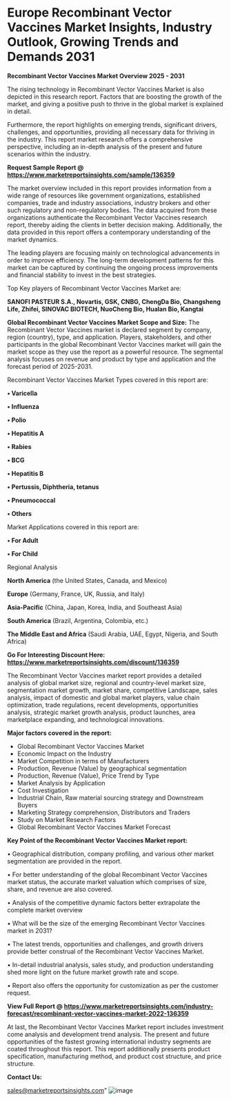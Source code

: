 # Europe Recombinant Vector Vaccines Market Insights, Industry Outlook, Growing Trends and Demands 2031

<Strong> Recombinant Vector Vaccines Market Overview 2025 - 2031</strong>

The rising technology in Recombinant Vector Vaccines Market is also depicted in this research report. Factors that are boosting the growth of the market, and giving a positive push to thrive in the global market is explained in detail.

Furthermore, the report highlights on emerging trends, significant drivers, challenges, and opportunities, providing all necessary data for thriving in the industry. This report market research offers a comprehensive perspective, including an in-depth analysis of the present and future scenarios within the industry.

<strong>Request Sample Report @ <a href=https://www.marketreportsinsights.com/sample/136359>https://www.marketreportsinsights.com/sample/136359</a></strong>

The market overview included in this report provides information from a wide range of resources like government organizations, established companies, trade and industry associations, industry brokers and other such regulatory and non-regulatory bodies. The data acquired from these organizations authenticate the Recombinant Vector Vaccines research report, thereby aiding the clients in better decision making. Additionally, the data provided in this report offers a contemporary understanding of the market dynamics.

The leading players are focusing mainly on technological advancements in order to improve efficiency. The long-term development patterns for this market can be captured by continuing the ongoing process improvements and financial stability to invest in the best strategies.

Top Key players of Recombinant Vector Vaccines Market are:

<strong>SANOFI PASTEUR S.A., Novartis, GSK, CNBG, ChengDa Bio, Changsheng Life, Zhifei, SINOVAC BIOTECH, NuoCheng Bio, Hualan Bio, Kangtai</strong>

<strong><b>Global Recombinant Vector Vaccines Market Scope and Size:</b></strong>
The Recombinant Vector Vaccines market is declared segment by company, region (country), type, and application. Players, stakeholders, and other participants in the global Recombinant Vector Vaccines market will gain the market scope as they use the report as a powerful resource. The segmental analysis focuses on revenue and product by type and application and the forecast period of 2025-2031.

Recombinant Vector Vaccines Market Types covered in this report are:

<strong>• Varicella

• Influenza

• Polio

• Hepatitis A

• Rabies

• BCG

• Hepatitis B

• Pertussis, Diphtheria, tetanus

• Pneumococcal

• Others</strong>

Market Applications covered in this report are:

<strong>• For Adult

• For Child</strong> 

Regional Analysis

<strong>North America</strong> (the United States, Canada, and Mexico)

<strong>Europe</strong> (Germany, France, UK, Russia, and Italy)

<strong>Asia-Pacific</strong> (China, Japan, Korea, India, and Southeast Asia)

<strong>South America</strong> (Brazil, Argentina, Colombia, etc.)

<strong>The Middle East and Africa</strong> (Saudi Arabia, UAE, Egypt, Nigeria, and South Africa)

<strong>Go For Interesting Discount Here: <a href=https://www.marketreportsinsights.com/discount/136359>https://www.marketreportsinsights.com/discount/136359</a></strong>

The Recombinant Vector Vaccines market report provides a detailed analysis of global market size, regional and country-level market size, segmentation market growth, market share, competitive Landscape, sales analysis, impact of domestic and global market players, value chain optimization, trade regulations, recent developments, opportunities analysis, strategic market growth analysis, product launches, area marketplace expanding, and technological innovations.

<strong><b>Major factors covered in the report:</b></strong>
<ul>
  <li>Global Recombinant Vector Vaccines Market </li>
  <li>Economic Impact on the Industry</li>
  <li>Market Competition in terms of Manufacturers</li>
  <li>Production, Revenue (Value) by geographical segmentation</li>
  <li>Production, Revenue (Value), Price Trend by Type</li>
  <li>Market Analysis by Application</li>
  <li>Cost Investigation</li>
  <li>Industrial Chain, Raw material sourcing strategy and Downstream Buyers</li>
  <li>Marketing Strategy comprehension, Distributors and Traders</li>
  <li>Study on Market Research Factors</li>
  <li>Global Recombinant Vector Vaccines Market Forecast</li>
</ul>

<strong><b>Key Point of the Recombinant Vector Vaccines Market report:</b></strong>

• Geographical distribution, company profiling, and various other market segmentation are provided in the report.

• For better understanding of the global Recombinant Vector Vaccines market status, the accurate market valuation which comprises of size, share, and revenue are also covered.

• Analysis of the competitive dynamic factors better extrapolate the complete market overview

• What will be the size of the emerging Recombinant Vector Vaccines market in 2031?

• The latest trends, opportunities and challenges, and growth drivers provide better construal of the Recombinant Vector Vaccines Market.

• In-detail industrial analysis, sales study, and production understanding shed more light on the future market growth rate and scope.

• Report also offers the opportunity for customization as per the customer request.

<strong><b>View Full Report @ <a href=https://www.marketreportsinsights.com/industry-forecast/recombinant-vector-vaccines-market-2022-136359>https://www.marketreportsinsights.com/industry-forecast/recombinant-vector-vaccines-market-2022-136359</a></b></strong>


At last, the Recombinant Vector Vaccines Market report includes investment come analysis and development trend analysis. The present and future opportunities of the fastest growing international industry segments are coated throughout this report. This report additionally presents product specification, manufacturing method, and product cost structure, and price structure.

<strong>Contact Us:</strong>

sales@marketreportsinsights.com"
![image](https://github.com/user-attachments/assets/67902363-a935-44ca-a152-e100fba97c76)
